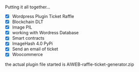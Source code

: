 Putting it all together...


   - [x] Wordpress Plugin Ticket Raffle
   - [x] Blockchain DLT
   - [x] Image PIL
   - [x] working with  Wordress  Database
   - [x] Smart contracts
   - [x] ImageHash 4.0 PyPi 
   - [x] Send an email of ticket
   - [x] Woocommerce

the actual plugin file started is AIWEB-raffle-ticket-generator.zip
